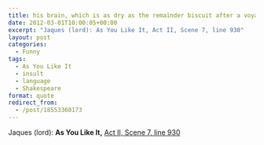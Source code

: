```yaml
---
title: his brain, which is as dry as the remainder biscuit after a voyage
date: 2012-03-01T10:00:05+00:00
excerpt: "Jaques (lord): As You Like It, Act II, Scene 7, line 930"
layout: post
categories:
  - Funny
tags:
  - As You Like It
  - insult
  - language
  - Shakespeare
format: quote
redirect_from:
  - /post/18553360173
---
```

Jaques (lord): **As You Like It,** [Act II, Scene 7, line 930](http://www.opensourceshakespeare.org/views/plays/play_view.php?WorkID=asyoulikeit&Act=2&Scene=7&Scope=scene&LineHighlight=930#930)
